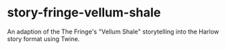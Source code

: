# story-fringe-vellum-shale
An adaption of the The Fringe's "Vellum Shale" storytelling into the Harlow story format using Twine.
